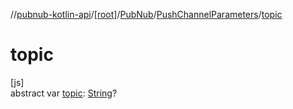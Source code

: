 //[pubnub-kotlin-api](../../../../index.md)/[[root]](../../index.md)/[PubNub](../index.md)/[PushChannelParameters](index.md)/[topic](topic.md)

# topic

[js]\
abstract var [topic](topic.md): [String](https://kotlinlang.org/api/latest/jvm/stdlib/kotlin-stdlib/kotlin/-string/index.html)?
